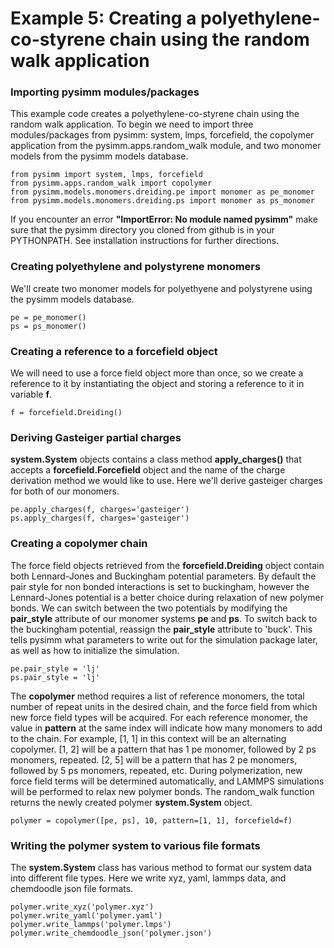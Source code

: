 Example 5: Creating a polyethylene-co-styrene chain using the random walk application
=====================================================================================

### Importing pysimm modules/packages

This example code creates a polyethylene-co-styrene chain using the random walk application. To begin we need to import three modules/packages from pysimm: system, lmps, forcefield, the copolymer application from the pysimm.apps.random_walk module, and two monomer models from the pysimm models database.

```
from pysimm import system, lmps, forcefield
from pysimm.apps.random_walk import copolymer
from pysimm.models.monomers.dreiding.pe import monomer as pe_monomer
from pysimm.models.monomers.dreiding.ps import monomer as ps_monomer
```

If you encounter an error **"ImportError: No module named pysimm"** make sure that the pysimm directory you cloned from github is in your PYTHONPATH. See installation instructions for further directions.

### Creating polyethylene and polystyrene monomers

We'll create two monomer models for polyethyene and polystyrene using the pysimm models database.

```
pe = pe_monomer()
ps = ps_monomer()
```

### Creating a reference to a forcefield object

We will need to use a force field object more than once, so we create a reference to it by instantiating the object and storing a reference to it in variable **f**.

`f = forcefield.Dreiding()`

### Deriving Gasteiger partial charges

**system.System** objects contains a class method **apply_charges()** that accepts a **forcefield.Forcefield** object and the name of the charge derivation method we would like to use. Here we'll derive gasteiger charges for both of our monomers.

```
pe.apply_charges(f, charges='gasteiger')
ps.apply_charges(f, charges='gasteiger')
```

### Creating a copolymer chain

The force field objects retrieved from the **forcefield.Dreiding** object contain both Lennard-Jones and Buckingham potential parameters. By default the pair style for non bonded interactions is set to buckingham, however the Lennard-Jones potential is a better choice during relaxation of new polymer bonds. We can switch between the two potentials by modifying the **pair_style** attribute of our monomer systems **pe** and **ps**. To switch back to the buckingham potential, reassign the **pair_style** attribute to 'buck'. This tells pysimm what parameters to write out for the simulation package later, as well as how to initialize the simulation.

```
pe.pair_style = 'lj'
ps.pair_style = 'lj'
```

The **copolymer** method requires a list of reference monomers, the total number of repeat units in the desired chain, and the force field from which new force field types will be acquired. For each reference monomer, the value in **pattern** at the same index will indicate how many monomers to add to the chain. For example, [1, 1] in this context will be an alternating copolymer. [1, 2] will be a pattern that has 1 pe monomer, followed by 2 ps monomers, repeated. [2, 5] will be a pattern that has 2 pe monomers, followed by 5 ps monomers, repeated, etc. During polymerization, new force field terms will be determined automatically, and LAMMPS simulations will be performed to relax new polymer bonds. The random_walk function returns the newly created polymer **system.System** object.

`polymer = copolymer([pe, ps], 10, pattern=[1, 1], forcefield=f)`

### Writing the polymer system to various file formats

The **system.System** class has various method to format our system data into different file types. Here we write xyz, yaml, lammps data, and chemdoodle json file formats.

```
polymer.write_xyz('polymer.xyz')
polymer.write_yaml('polymer.yaml')
polymer.write_lammps('polymer.lmps')
polymer.write_chemdoodle_json('polymer.json')
```